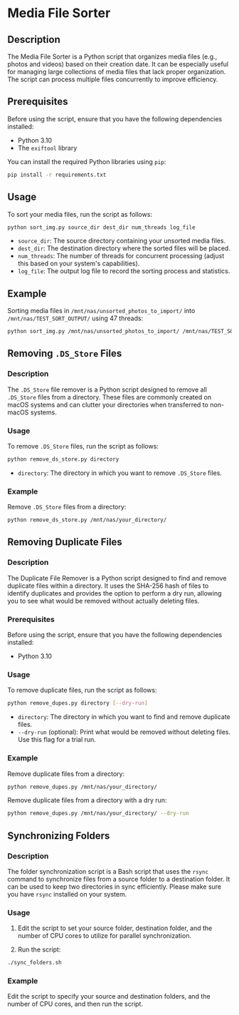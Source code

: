 # Media File Sorter

## Description

The Media File Sorter is a Python script that organizes media files (e.g., photos and videos) based on their creation date. It can be especially useful for managing large collections of media files that lack proper organization. The script can process multiple files concurrently to improve efficiency.

## Prerequisites

Before using the script, ensure that you have the following dependencies installed:

- Python 3.10
- The `exiftool` library

You can install the required Python libraries using `pip`:

```bash
pip install -r requirements.txt
```

## Usage

To sort your media files, run the script as follows:

```bash
python sort_img.py source_dir dest_dir num_threads log_file
```

- `source_dir`: The source directory containing your unsorted media files.
- `dest_dir`: The destination directory where the sorted files will be placed.
- `num_threads`: The number of threads for concurrent processing (adjust this based on your system's capabilities).
- `log_file`: The output log file to record the sorting process and statistics.

## Example

Sorting media files in `/mnt/nas/unsorted_photos_to_import/` into `/mnt/nas/TEST_SORT_OUTPUT/` using 47 threads:

```bash
python sort_img.py /mnt/nas/unsorted_photos_to_import/ /mnt/nas/TEST_SORT_OUTPUT/ 47 /mnt/nas/test_sort_output.txt
```

## Removing `.DS_Store` Files

### Description

The `.DS_Store` file remover is a Python script designed to remove all `.DS_Store` files from a directory. These files are commonly created on macOS systems and can clutter your directories when transferred to non-macOS systems.

### Usage

To remove `.DS_Store` files, run the script as follows:

```bash
python remove_ds_store.py directory
```

- `directory`: The directory in which you want to remove `.DS_Store` files.

### Example

Remove `.DS_Store` files from a directory:

```bash
python remove_ds_store.py /mnt/nas/your_directory/
```

## Removing Duplicate Files

### Description

The Duplicate File Remover is a Python script designed to find and remove duplicate files within a directory. It uses the SHA-256 hash of files to identify duplicates and provides the option to perform a dry run, allowing you to see what would be removed without actually deleting files.

### Prerequisites

Before using the script, ensure that you have the following dependencies installed:

- Python 3.10

### Usage

To remove duplicate files, run the script as follows:

```bash
python remove_dupes.py directory [--dry-run]
```

- `directory`: The directory in which you want to find and remove duplicate files.
- `--dry-run` (optional): Print what would be removed without deleting files. Use this flag for a trial run.

### Example

Remove duplicate files from a directory:

```bash
python remove_dupes.py /mnt/nas/your_directory/
```

Remove duplicate files from a directory with a dry run:

```bash
python remove_dupes.py /mnt/nas/your_directory/ --dry-run
```

## Synchronizing Folders

### Description

The folder synchronization script is a Bash script that uses the `rsync` command to synchronize files from a source folder to a destination folder. It can be used to keep two directories in sync efficiently. Please make sure you have `rsync` installed on your system.

### Usage

1. Edit the script to set your source folder, destination folder, and the number of CPU cores to utilize for parallel synchronization.

2. Run the script:

```bash
./sync_folders.sh
```

### Example

Edit the script to specify your source and destination folders, and the number of CPU cores, and then run the script.